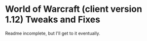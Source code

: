 # World of Warcraft (client version 1.12) Tweaks and Fixes

Readme incomplete, but I'll get to it eventually.
